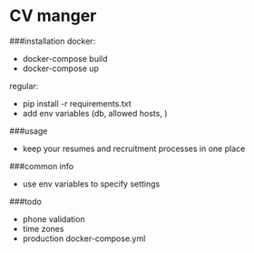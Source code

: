 # CV manger

###installation
docker:
- docker-compose build
- docker-compose up

regular:
- pip install -r requirements.txt
- add env variables (db, allowed hosts, )

###usage
- keep your resumes and recruitment processes in one place

###common info
- use env variables to specify settings 

###todo
- phone validation
- time zones
- production docker-compose.yml
